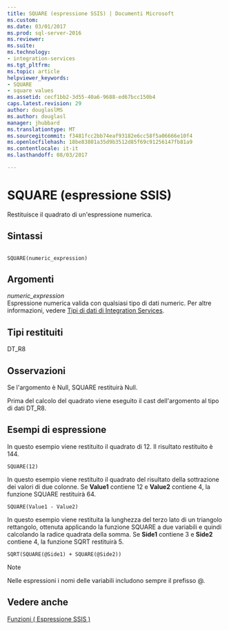 ```yaml
---
title: SQUARE (espressione SSIS) | Documenti Microsoft
ms.custom: 
ms.date: 03/01/2017
ms.prod: sql-server-2016
ms.reviewer: 
ms.suite: 
ms.technology:
- integration-services
ms.tgt_pltfrm: 
ms.topic: article
helpviewer_keywords:
- SQUARE
- square values
ms.assetid: cecf1bb2-3d55-40a6-9688-ed67bcc150b4
caps.latest.revision: 29
author: douglaslMS
ms.author: douglasl
manager: jhubbard
ms.translationtype: MT
ms.sourcegitcommit: f3481fcc2bb74eaf93182e6cc58f5a06666e10f4
ms.openlocfilehash: 18be83801a35d9b3512d85f69c91256147fb81a9
ms.contentlocale: it-it
ms.lasthandoff: 08/03/2017

---
```

# <a name="square-ssis-expression"></a>SQUARE (espressione SSIS)
  Restituisce il quadrato di un'espressione numerica.  
  
## <a name="syntax"></a>Sintassi  
  
```  
  
SQUARE(numeric_expression)  
```  
  
## <a name="arguments"></a>Argomenti  
 *numeric_expression*  
 Espressione numerica valida con qualsiasi tipo di dati numeric. Per altre informazioni, vedere [Tipi di dati di Integration Services](../../integration-services/data-flow/integration-services-data-types.md).  
  
## <a name="result-types"></a>Tipi restituiti  
 DT_R8  
  
## <a name="remarks"></a>Osservazioni  
 Se l'argomento è Null, SQUARE restituirà Null.  
  
 Prima del calcolo del quadrato viene eseguito il cast dell'argomento al tipo di dati DT_R8.  
  
## <a name="expression-examples"></a>Esempi di espressione  
 In questo esempio viene restituito il quadrato di 12. Il risultato restituito è 144.  
  
```  
SQUARE(12)  
```  
  
 In questo esempio viene restituito il quadrato del risultato della sottrazione dei valori di due colonne. Se **Value1** contiene 12 e **Value2** contiene 4, la funzione SQUARE restituirà 64.  
  
```  
SQUARE(Value1 - Value2)  
```  
  
 In questo esempio viene restituita la lunghezza del terzo lato di un triangolo rettangolo, ottenuta applicando la funzione SQUARE a due variabili e quindi calcolando la radice quadrata della somma. Se **Side1** contiene 3 e **Side2** contiene 4, la funzione SQRT restituirà 5.  
  
```  
SQRT(SQUARE(@Side1) + SQUARE(@Side2))  
```  
  
> [!NOTE]  
>  Nelle espressioni i nomi delle variabili includono sempre il prefisso @.  
  
## <a name="see-also"></a>Vedere anche  
 [Funzioni &#40; Espressione SSIS &#41;](../../integration-services/expressions/functions-ssis-expression.md)  
  
  
